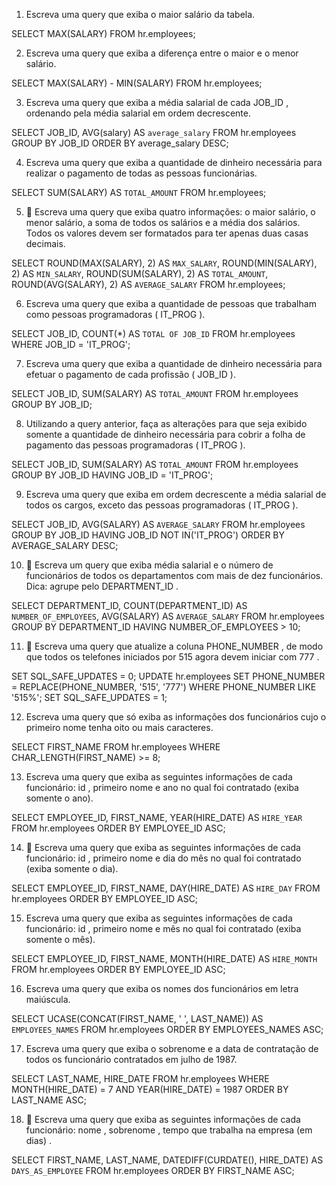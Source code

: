 1. Escreva uma query que exiba o maior salário da tabela.

SELECT MAX(SALARY)  FROM hr.employees;

2. Escreva uma query que exiba a diferença entre o maior e o menor salário.

SELECT MAX(SALARY) - MIN(SALARY) FROM hr.employees;

3. Escreva uma query que exiba a média salarial de cada JOB_ID , ordenando pela média salarial em ordem decrescente.

SELECT JOB_ID, AVG(salary) AS `average_salary` FROM hr.employees
GROUP BY JOB_ID
ORDER BY average_salary DESC;

4. Escreva uma query que exiba a quantidade de dinheiro necessária para realizar o pagamento de todas as pessoas funcionárias.

SELECT SUM(SALARY) AS `TOTAL_AMOUNT` FROM hr.employees;


5. 🚀 Escreva uma query que exiba quatro informações: o maior salário, o menor salário, a soma de todos os salários e a média dos salários. Todos os valores devem ser formatados para ter apenas duas casas decimais.

SELECT
ROUND(MAX(SALARY), 2) AS `MAX_SALARY`,
ROUND(MIN(SALARY), 2) AS `MIN_SALARY`,
ROUND(SUM(SALARY), 2) AS `TOTAL_AMOUNT`,
ROUND(AVG(SALARY), 2) AS `AVERAGE_SALARY`
FROM hr.employees;

6. Escreva uma query que exiba a quantidade de pessoas que trabalham como pessoas programadoras ( IT_PROG ).

SELECT 
JOB_ID, 
COUNT(*) AS `TOTAL OF JOB_ID`
FROM hr.employees
WHERE JOB_ID = 'IT_PROG';

7. Escreva uma query que exiba a quantidade de dinheiro necessária para efetuar o pagamento de cada profissão ( JOB_ID ).

SELECT 
JOB_ID,
SUM(SALARY) AS `TOTAL_AMOUNT`
FROM hr.employees
GROUP BY JOB_ID;

8. Utilizando a query anterior, faça as alterações para que seja exibido somente a quantidade de dinheiro necessária para cobrir a folha de pagamento das pessoas programadoras ( IT_PROG ).

SELECT 
JOB_ID,
SUM(SALARY) AS `TOTAL_AMOUNT`
FROM hr.employees
GROUP BY JOB_ID
HAVING JOB_ID = 'IT_PROG';

9. Escreva uma query que exiba em ordem decrescente a média salarial de todos os cargos, exceto das pessoas programadoras ( IT_PROG ).

SELECT 
JOB_ID,
AVG(SALARY) AS `AVERAGE_SALARY`
FROM hr.employees
GROUP BY JOB_ID
HAVING JOB_ID NOT IN('IT_PROG')
ORDER BY AVERAGE_SALARY DESC;

10. 🚀 Escreva um query que exiba média salarial e o número de funcionários de todos os departamentos com mais de dez funcionários. Dica: agrupe pelo DEPARTMENT_ID .

SELECT 
DEPARTMENT_ID, 
COUNT(DEPARTMENT_ID) AS `NUMBER_OF_EMPLOYEES`,
AVG(SALARY) AS `AVERAGE_SALARY`
FROM hr.employees
GROUP BY DEPARTMENT_ID
HAVING NUMBER_OF_EMPLOYEES > 10;

11. 🚀 Escreva uma query que atualize a coluna PHONE_NUMBER , de modo que todos os telefones iniciados por 515 agora devem iniciar com 777 .

SET SQL_SAFE_UPDATES = 0;
UPDATE hr.employees
SET PHONE_NUMBER =  REPLACE(PHONE_NUMBER, '515', '777')
WHERE PHONE_NUMBER LIKE '515%';
SET SQL_SAFE_UPDATES = 1;

12. Escreva uma query que só exiba as informações dos funcionários cujo o primeiro nome tenha oito ou mais caracteres.

SELECT FIRST_NAME FROM hr.employees
WHERE CHAR_LENGTH(FIRST_NAME) >= 8;

13. Escreva uma query que exiba as seguintes informações de cada funcionário: id , primeiro nome e ano no qual foi contratado (exiba somente o ano).

SELECT
EMPLOYEE_ID,
FIRST_NAME,
YEAR(HIRE_DATE) AS `HIRE_YEAR`
FROM hr.employees
ORDER BY EMPLOYEE_ID ASC;

14. 🚀 Escreva uma query que exiba as seguintes informações de cada funcionário: id , primeiro nome e dia do mês no qual foi contratado (exiba somente o dia).

SELECT
EMPLOYEE_ID,
FIRST_NAME,
DAY(HIRE_DATE) AS `HIRE_DAY`
FROM hr.employees
ORDER BY EMPLOYEE_ID ASC;

15. Escreva uma query que exiba as seguintes informações de cada funcionário: id , primeiro nome e mês no qual foi contratado (exiba somente o mês).

SELECT
EMPLOYEE_ID,
FIRST_NAME,
MONTH(HIRE_DATE) AS `HIRE_MONTH`
FROM hr.employees
ORDER BY EMPLOYEE_ID ASC;

16. Escreva uma query que exiba os nomes dos funcionários em letra maiúscula.

SELECT UCASE(CONCAT(FIRST_NAME, ' ', LAST_NAME)) AS `EMPLOYEES_NAMES` FROM hr.employees
ORDER BY EMPLOYEES_NAMES ASC;

17. Escreva uma query que exiba o sobrenome e a data de contratação de todos os funcionário contratados em julho de 1987.

SELECT 
LAST_NAME, 
HIRE_DATE 
FROM hr.employees
WHERE MONTH(HIRE_DATE) = 7 AND YEAR(HIRE_DATE) = 1987
ORDER BY LAST_NAME ASC;

18. 🚀 Escreva uma query que exiba as seguintes informações de cada funcionário: nome , sobrenome , tempo que trabalha na empresa (em dias) .

SELECT 
FIRST_NAME,
LAST_NAME,
DATEDIFF(CURDATE(), HIRE_DATE) AS `DAYS_AS_EMPLOYEE`
FROM hr.employees
ORDER BY FIRST_NAME ASC;
